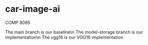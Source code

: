 # car-image-ai
COMP 8085

The main branch is our baseline\n
The model-storage branch is our implementation\n
The vgg16 is our VGG16 implementation
